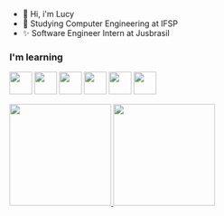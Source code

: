 - 👋 Hi, i'm Lucy
- 🌱 Studying Computer Engineering at IFSP
- ✨ Software Engineer Intern at Jusbrasil

### I'm learning

 <img src="https://cdn.jsdelivr.net/gh/devicons/devicon/icons/python/python-original.svg" width="40" height="40"/> <img src="https://cdn.jsdelivr.net/gh/devicons/devicon/icons/fastapi/fastapi-original-wordmark.svg" width="40" height="40" /> <img src="https://cdn.jsdelivr.net/gh/devicons/devicon/icons/postgresql/postgresql-original-wordmark.svg" width="40" height="40"/>
 <img loading="lazy" src="https://cdn.jsdelivr.net/gh/devicons/devicon/icons/java/java-original.svg" width="40" height="40"/> <img src="https://cdn.jsdelivr.net/gh/devicons/devicon/icons/spring/spring-original-wordmark.svg" width="40" height="40" /> <img src="https://cdn.jsdelivr.net/gh/devicons/devicon/icons/mongodb/mongodb-original-wordmark.svg" width="40" height="40"/>
          
<div>
<a href="https://github.com/arquejadalucy">
<img loading="lazy" height="180em" src="https://github-readme-stats.vercel.app/api/top-langs/?username=arquejadalucy&layout=compact&langs_count=7&theme=dracula"/>
<img loading="lazy" height="180em" src="https://github-readme-stats.vercel.app/api?username=arquejadalucy&show_icons=true&theme=dracula&count_private=true"/>
</div>


<!---
arquejadalucy/arquejadalucy is a ✨ special ✨ repository because its `README.md` (this file) appears on your GitHub profile.
You can click the Preview link to take a look at your changes.
--->
